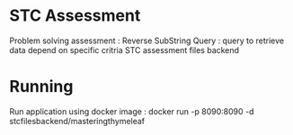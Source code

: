 # STC Assessment
Problem solving assessment : Reverse SubString
Query : query to retrieve data depend on specific critria
STC assessment files backend

# Running
Run application using docker image : docker run -p 8090:8090 -d stcfilesbackend/masteringthymeleaf


